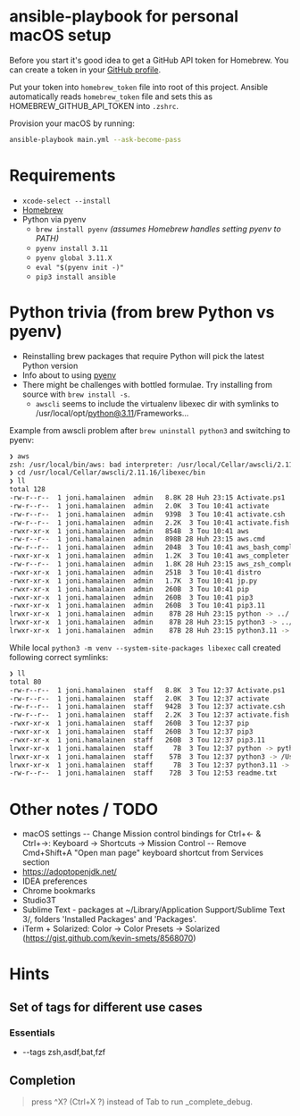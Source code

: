 # ansible-playbook for personal macOS setup

Before you start it's good idea to get a GitHub API token for Homebrew. You can create a token in your [GitHub profile](https://github.com/settings/tokens).

Put your token into `homebrew_token` file into root of this project. Ansible automatically reads `homebrew_token` file and sets this as HOMEBREW_GITHUB_API_TOKEN into `.zshrc`.

Provision your macOS by running:

```bash
ansible-playbook main.yml --ask-become-pass
```


# Requirements

* `xcode-select --install`
* [Homebrew](https://brew.sh/)
* Python via pyenv
   * `brew install pyenv` _(assumes Homebrew handles setting pyenv to PATH)_
   * `pyenv install 3.11`
   * `pyenv global 3.11.X`
   * `eval "$(pyenv init -)"`
   * `pip3 install ansible`

# Python trivia (from brew Python vs pyenv)

- Reinstalling brew packages that require Python will pick the latest Python version
- Info about to using [pyenv](https://towardsdatascience.com/homebrew-and-pyenv-python-playing-pleasantly-in-partnership-3a342d86319b)
- There might be challenges with bottled formulae. Try installing from source with `brew install -s`.
   - `awscli` seems to include the virtualenv libexec dir with symlinks to /usr/local/opt/python@3.11/Frameworks...

Example from awscli problem after `brew uninstall python3` and switching to pyenv:

```sh
❯ aws
zsh: /usr/local/bin/aws: bad interpreter: /usr/local/Cellar/awscli/2.11.16/libexec/bin/python3.11: no such file or directory
❯ cd /usr/local/Cellar/awscli/2.11.16/libexec/bin
❯ ll
total 128
-rw-r--r--  1 joni.hamalainen  admin   8.8K 28 Huh 23:15 Activate.ps1
-rw-r--r--  1 joni.hamalainen  admin   2.0K  3 Tou 10:41 activate
-rw-r--r--  1 joni.hamalainen  admin   939B  3 Tou 10:41 activate.csh
-rw-r--r--  1 joni.hamalainen  admin   2.2K  3 Tou 10:41 activate.fish
-rwxr-xr-x  1 joni.hamalainen  admin   854B  3 Tou 10:41 aws
-rw-r--r--  1 joni.hamalainen  admin   898B 28 Huh 23:15 aws.cmd
-rw-r--r--  1 joni.hamalainen  admin   204B  3 Tou 10:41 aws_bash_completer
-rwxr-xr-x  1 joni.hamalainen  admin   1.2K  3 Tou 10:41 aws_completer
-rw-r--r--  1 joni.hamalainen  admin   1.8K 28 Huh 23:15 aws_zsh_completer.sh
-rwxr-xr-x  1 joni.hamalainen  admin   251B  3 Tou 10:41 distro
-rwxr-xr-x  1 joni.hamalainen  admin   1.7K  3 Tou 10:41 jp.py
-rwxr-xr-x  1 joni.hamalainen  admin   260B  3 Tou 10:41 pip
-rwxr-xr-x  1 joni.hamalainen  admin   260B  3 Tou 10:41 pip3
-rwxr-xr-x  1 joni.hamalainen  admin   260B  3 Tou 10:41 pip3.11
lrwxr-xr-x  1 joni.hamalainen  admin    87B 28 Huh 23:15 python -> ../../../../../opt/python@3.11/Frameworks/Python.framework/Versions/3.11/bin/python3.11
lrwxr-xr-x  1 joni.hamalainen  admin    87B 28 Huh 23:15 python3 -> ../../../../../opt/python@3.11/Frameworks/Python.framework/Versions/3.11/bin/python3.11
lrwxr-xr-x  1 joni.hamalainen  admin    87B 28 Huh 23:15 python3.11 -> ../../../../../opt/python@3.11/Frameworks/Python.framework/Versions/3.11/bin/python3.11
```

While local `python3 -m venv --system-site-packages libexec` call created following correct symlinks:
```sh
❯ ll
total 80
-rw-r--r--  1 joni.hamalainen  staff   8.8K  3 Tou 12:37 Activate.ps1
-rw-r--r--  1 joni.hamalainen  staff   2.0K  3 Tou 12:37 activate
-rw-r--r--  1 joni.hamalainen  staff   942B  3 Tou 12:37 activate.csh
-rw-r--r--  1 joni.hamalainen  staff   2.2K  3 Tou 12:37 activate.fish
-rwxr-xr-x  1 joni.hamalainen  staff   260B  3 Tou 12:37 pip
-rwxr-xr-x  1 joni.hamalainen  staff   260B  3 Tou 12:37 pip3
-rwxr-xr-x  1 joni.hamalainen  staff   260B  3 Tou 12:37 pip3.11
lrwxr-xr-x  1 joni.hamalainen  staff     7B  3 Tou 12:37 python -> python3
lrwxr-xr-x  1 joni.hamalainen  staff    57B  3 Tou 12:37 python3 -> /Users/joni.hamalainen/.pyenv/versions/3.11.3/bin/python3
lrwxr-xr-x  1 joni.hamalainen  staff     7B  3 Tou 12:37 python3.11 -> python3
-rw-r--r--  1 joni.hamalainen  staff    72B  3 Tou 12:53 readme.txt
```


# Other notes / TODO

- macOS settings
-- Change Mission control bindings for Ctrl+&larr; & Ctrl+&rarr;: Keyboard -> Shortcuts -> Mission Control
-- Remove Cmd+Shift+A "Open man page" keyboard shortcut from Services section
- https://adoptopenjdk.net/
- IDEA preferences
- Chrome bookmarks
- Studio3T
- Sublime Text - packages at ~/Library/Application Support/Sublime Text 3/, folders 'Installed Packages' and 'Packages'.
- iTerm + Solarized: Color -> Color Presets -> Solarized (https://gist.github.com/kevin-smets/8568070)

# Hints

## Set of tags for different use cases

### Essentials

- --tags zsh,asdf,bat,fzf

## Completion

<!-- https://unix.stackexchange.com/a/606305 -->
> press ^X? (Ctrl+X ?) instead of Tab to run _complete_debug.
